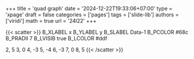 +++
title = 'quad graph'
date = '2024-12-22T19:33:06+07:00'
type = 'xpage'
draft = false
categories = ['pages']
tags = ['slide-lib']
authors = ['viridi']
math = true
url = '24l22'
+++
<!--more-->

{{< scatter >}}
B_XLABEL x
B_YLABEL y
B_SLABEL Data-1
B_PCOLOR #68c
B_PRADII 7
B_LVISIB true
B_LCOLOR #ddf

2, 5
3, 0
4, -3
5, -4
6, -3
7, 0 
8, 5
{{< /scatter >}}
